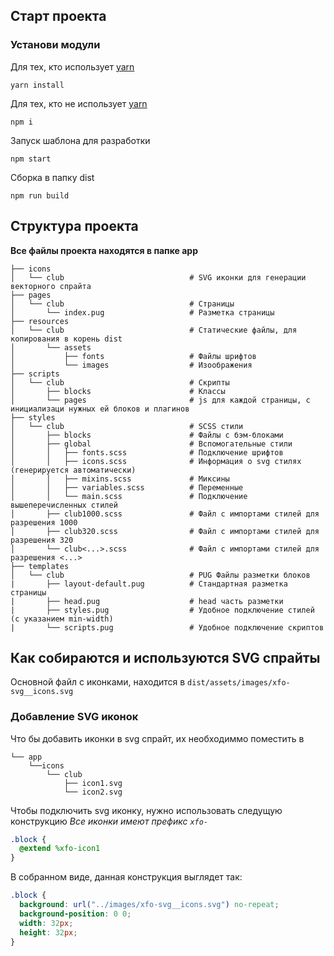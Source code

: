 ## Старт проекта

### Установи модули

Для тех, кто использует [yarn](https://github.com/yarnpkg/yarn)

```
yarn install
```

Для тех, кто не использует [yarn](https://github.com/yarnpkg/yarn)

```
npm i
```

Запуск шаблона для разработки

```
npm start
```

Сборка в папку dist

```
npm run build
```

## Структура проекта
**Все файлы проекта находятся в папке app**

```
├── icons
│   └── club                            # SVG иконки для генерации векторного спрайта
├── pages           
│   └── club                            # Страницы
│       └── index.pug                   # Разметка страницы
├── resources
│   └── club                            # Статические файлы, для копирования в корень dist
│       └── assets      
│           ├── fonts                   # Файлы шрифтов
│           └── images                  # Изоображения
├── scripts           
│   └── club                            # Скрипты
│       ├── blocks                      # Классы
│       └── pages                       # js для каждой страницы, с инициализаци нужных ей блоков и плагинов
├── styles           
│   └── club                            # SCSS стили
│       ├── blocks                      # Файлы с бэм-блоками
│       ├── global                      # Вспомогательные стили
│       │   ├── fonts.scss              # Подключение шрифтов
│       │   ├── icons.scss              # Информация о svg стилях (генерируется автоматически)
│       │   ├── mixins.scss             # Миксины
│       │   ├── variables.scss          # Переменные
│       │   └── main.scss               # Подключение вышеперечисленных стилей
│       ├── club1000.scss               # Файл с импортами стилей для разрешения 1000
│       ├── club320.scss                # Файл с импортами стилей для разрешения 320
│       └── club<...>.scss              # Файл с импортами стилей для разрешения <...>
├── templates
│   └── club                            # PUG Файлы разметки блоков
|       ├── layout-default.pug          # Стандартная разметка страницы
|       ├── head.pug                    # head часть разметки
|       ├── styles.pug                  # Удобное подключение стилей (с указанием min-width)
|       └── scripts.pug                 # Удобное подключение скриптов

```


## Как собираются и используются SVG спрайты
Основной файл с иконками, находится в ```dist/assets/images/xfo-svg__icons.svg```

### Добавление SVG иконок

Что бы добавить иконки в svg спрайт, их необходиммо поместить в 

```
└── app
    └──icons
        └── club
            ├── icon1.svg
            └── icon2.svg
```

Чтобы подключить svg иконку, нужно использовать следущую конструкцию
_Все иконки имеют префикс ```xfo-```_

```scss
.block {
  @extend %xfo-icon1
}
```

В собранном виде, данная конструкция выглядет так:

```css
.block {
  background: url("../images/xfo-svg__icons.svg") no-repeat;
  background-position: 0 0;
  width: 32px;
  height: 32px; 
}
```
